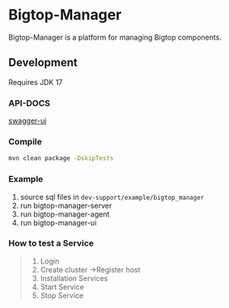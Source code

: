 # Bigtop-Manager

Bigtop-Manager is a platform for managing Bigtop components.

## Development

Requires JDK 17

### API-DOCS
[swagger-ui](http://localhost:8080/swagger-ui/index.html)

### Compile
```bash
mvn clean package -DskipTests
```

### Example

1. source sql files in `dev-support/example/bigtop_manager`
2. run bigtop-manager-server
3. run bigtop-manager-agent
4. run bigtop-manager-ui

### How to test a Service
> 1. Login
> 2. Create cluster ->Register host
> 3. Installation Services
> 4. Start Service
> 5. Stop Service
